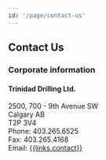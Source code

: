 ```yaml
---
id: '/page/contact-us'
---
```


## Contact Us

### Corporate information

#### Trinidad Drilling Ltd.

<div class="contact-col">
    2500, 700 - 9th Avenue SW
    <br>Calgary AB
    <br>T2P 3V4
</div>
<div class="contact-col">
    Phone:     <span class="push">403.265.6525</span>
    <br>Fax:   <span class="push">403.265.4168</span>
    <br>Email: <span class="push"><a href="{{links.contact}}">{{links.contact}}</a></span>
</div>
